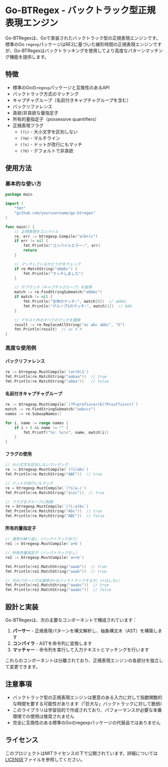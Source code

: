 # Go-BTRegex - バックトラック型正規表現エンジン

Go-BTRegexは、Goで実装されたバックトラック型の正規表現エンジンです。標準のGo `regexp`パッケージはRE2に基づいた線形時間の正規表現エンジンですが、Go-BTRegexはバックトラッキングを使用してより高度なパターンマッチング機能を提供します。

## 特徴

- 標準のGoの`regexp`パッケージと互換性のあるAPI
- バックトラック方式のマッチング
- キャプチャグループ（名前付きキャプチャグループを含む）
- バックリファレンス
- 貪欲/非貪欲な量指定子
- 所有的量指定子（possessive quantifiers）
- 正規表現フラグ
  - `(?i)` - 大小文字を区別しない
  - `(?m)` - マルチライン
  - `(?s)` - ドットが改行にもマッチ
  - `(?U)` - デフォルトで非貪欲

## 使用方法

### 基本的な使い方

```go
package main

import (
    "fmt"
    "github.com/yourusername/go-btregex"
)

func main() {
    // 正規表現をコンパイル
    re, err := btregexp.Compile("a(b+)c")
    if err != nil {
        fmt.Println("コンパイルエラー:", err)
        return
    }

    // マッチしているかどうかをチェック
    if re.MatchString("abbbc") {
        fmt.Println("マッチしました")
    }

    // サブマッチ（キャプチャグループ）を取得
    match := re.FindStringSubmatch("abbbc")
    if match != nil {
        fmt.Println("全体のマッチ:", match[0])  // abbbc
        fmt.Println("グループ1のマッチ:", match[1])  // bbb
    }

    // テキスト内のすべてのマッチを置換
    result := re.ReplaceAllString("ac abc abbc", "X")
    fmt.Println(result)  // ac X X
}
```

### 高度な使用例

#### バックリファレンス

```go
re := btregexp.MustCompile(`(a+)b\1`)
fmt.Println(re.MatchString("aabaa"))  // true
fmt.Println(re.MatchString("abba"))   // false
```

#### 名前付きキャプチャグループ

```go
re := btregexp.MustCompile(`(?P<prefix>a+)b(?P<suffix>c+)`)
match := re.FindStringSubmatch("aabccc")
names := re.SubexpNames()

for i, name := range names {
    if i > 0 && name != "" {
        fmt.Printf("%s: %s\n", name, match[i])
    }
}
```

#### フラグの使用

```go
// 大小文字を区別しないマッチング
re := btregexp.MustCompile(`(?i)abc`)
fmt.Println(re.MatchString("ABC"))  // true

// ドットが改行にもマッチ
re = btregexp.MustCompile(`(?s)a.c`)
fmt.Println(re.MatchString("a\nc"))  // true

// フラグをグループに制限
re = btregexp.MustCompile(`(?i:a)bc`)
fmt.Println(re.MatchString("Abc"))  // true
fmt.Println(re.MatchString("ABC"))  // false
```

#### 所有的量指定子

```go
// 通常の繰り返し（バックトラックあり）
re1 := btregexp.MustCompile(`a+b`)

// 所有的量指定子（バックトラックなし）
re2 := btregexp.MustCompile(`a++b`)

fmt.Println(re1.MatchString("aaab"))  // true
fmt.Println(re2.MatchString("aaab"))  // true

// 次のパターンでは通常の+はバックトラックするが、++はしない
fmt.Println(re1.MatchString("aaabc"))  // true
fmt.Println(re2.MatchString("aaabc"))  // false
```

## 設計と実装

Go-BTRegexは、次の主要なコンポーネントで構成されています：

1. **パーサー** - 正規表現パターンを構文解析し、抽象構文木（AST）を構築します
2. **コンパイラ** - ASTを命令列に変換します
3. **マッチャー** - 命令列を実行して入力テキストとマッチングを行います

これらのコンポーネントは分離されており、正規表現エンジンの各部分を独立して変更できます。

## 注意事項

- バックトラック型の正規表現エンジンは悪意のある入力に対して指数関数的な時間を要する可能性があります（「巨大な」バックトラックに対して脆弱）
- このライブラリは学習目的で作成されており、パフォーマンスが必要な本番環境での使用は推奨されません
- 完全に互換性のある標準のGoのregexpパッケージの代替品ではありません

## ライセンス

このプロジェクトはMITライセンスの下で公開されています。詳細については[LICENSE](LICENSE)ファイルを参照してください。

